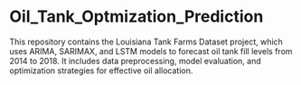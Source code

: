 # Oil_Tank_Optmization_Prediction
This repository contains the Louisiana Tank Farms Dataset project, which uses ARIMA, SARIMAX, and LSTM models to forecast oil tank fill levels from 2014 to 2018. It includes data preprocessing, model evaluation, and optimization strategies for effective oil allocation.
